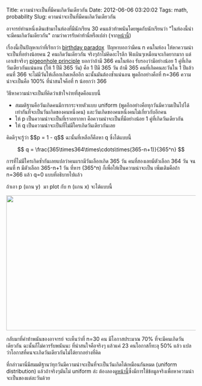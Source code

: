 Title: ความน่าจะเป็นที่มีคนเกิดวันเดียวกัน 
Date: 2012-06-06 03:20:02
Tags: math, probability 
Slug: ความน่าจะเป็นที่มีคนเกิดวันเดียวกัน 


อาจารย์ท่านหนึ่งเดินเข้ามาในห้องที่มีนักเรียน 30 คนแล้วท้าพนันโดยพูดกับนักเรียนว่า "ในห้องนี้น่าจะมีคนเกิดวันเดียวกัน" ถามว่าควรรับคำท้านี่หรือเปล่า (จาก<a href="http://web.stonehill.edu/compsci/History_Math/math-read.htm">หน้านี้</a>)

เรื่องนี้เป็นปัญหาเก่าที่เรียกว่า <a href="http://en.wikipedia.org/wiki/Birthday_problem">birthday paradox</a>  ปัญหาบอกว่ามีคน n คนในห้อง ให้หาความน่าจะเป็นที่อย่างน้อยคน 2 คนเกิดวันเดียวกัน จริงๆถ้าไม่คิดอะไรลึก ฟังเผินๆเหมือนจะเกิดยากมาก แต่เอาเข้าจริงๆ <a href="http://en.wikipedia.org/wiki/Pigeonhole_principle">pigeonhole principle</a> บอกว่าถ้ามี 366 คนในห้อง รับรองว่ามีอย่างน้อย 1 คู่ที่เกิดวันเดียวกันแน่นอน (ให้ 1 ปีมี 365 วัน) คือ 1 ปีมี 365 วัน ถ้ามี 365 คนที่เกิดคนละวันใน 1 ปีแล้ว คนที่ 366 จะไม่มีวันให้เลือกเกิดเหลืออีก ฉะนั้นมันต้องซ้ำแน่นอน พูดอีกอย่างคือที่ n=366 ความน่าจะเป็นคือ 100% ที่น่าสนใจคือที่ n น้อยกว่า 366

วิธีหาความน่าจะเป็นที่คิดว่าเข้าใจง่ายที่สุดคือแบบนี้
<ul>
	<li>สมมติฐานคือวันเกิดคนมีการกระจายตัวแบบ uniform (พูดอีกอย่างคือทุกวันมีความเป็นไปได้เท่ากันที่จะเป็นวันเกิดของคนหนึ่งคน) และวันเกิดของคนหนึ่งคนไม่เกี่ยวกับอีกคน</li>
	<li>ให้ p เป็นความน่าจะเป็นที่เราอยากหา คือความน่าจะเป็นที่มีอย่างน้อย 1 คู่ที่เกิดวันเดียวกัน</li>
	<li>ให้ q เป็นความน่าจะเป็นที่ไม่มีใครเกิดวันเดียวกันเลย</li>
</ul>
คิดดีๆจะรู้ว่า $$p = 1 - q$$ ฉะนั้นที่เหลือก็คือหา q ซึ่งได้แบบนี้

$$ q = \frac{365\times364\times\cdots\times(365-n+1)}{365^n} $$

การที่ไม่มีใครเกิดซ้ำกันเลยแปลว่าคนแรกมีวันเลือกเกิด 365 วัน คนที่สองเลยมีตัวเลือก 364 วัน จนคนที่ n มีตัวเลือก 365-n+1 วัน ที่หาร \(365^n\) ก็เพื่อให้เป็นความน่าจะเป็น เพิ่มเติมคือถ้า n=366 แล้ว q=0 แบบที่อธิบายไปแล้ว

ถ้าเอา p (แกน y)  มา plot กับ n (แกน x) จะได้แบบนี้
<p style="text-align: center;"><a href="http://wittawat.com/blog/wp-content/uploads/2012/06/bdparadox.png"><img class="aligncenter  wp-image-1008" title="bdparadox" src="http://wittawat.com/blog/wp-content/uploads/2012/06/bdparadox.png" alt="" width="618" height="360" /></a></p>
<p style="text-align: left;">กลับมาที่คำท้าพนันของอาจารย์ จะเห็นว่าที่ n=30 คน มีโอกาสประมาณ 70% ที่จะมีคนเกิดวันเดียวกัน ฉะนั้นก็ไม่ควรรับพนันนะ ที่น่าสนใจคือจริงๆ แล้วแค่ 23 คนโอกาสก็ทะลุ 50% แล้ว แปลว่าโอกาสที่คนจะเกิดวันเดียวกันไม่ได้ยากอย่างที่คิด</p>
<p style="text-align: left;">ที่กล่าวมานี่มีสมมติฐานว่ทุกวันมีความน่าจะเป็นที่จะเป็นวันเกิดได้เหมือนกันหมด (uniform distribution) แล้วถ้าจริงๆมันไม่ uniform ล่ะ ต้องลองดู<a href="http://chmullig.com/2012/06/births-by-day-of-year/">หน้านี้</a>ซึ่งมีการใช้ข้อมูลจริงเพื่อหาความน่าจะเป็นของแต่ละวันด้วย</p>
